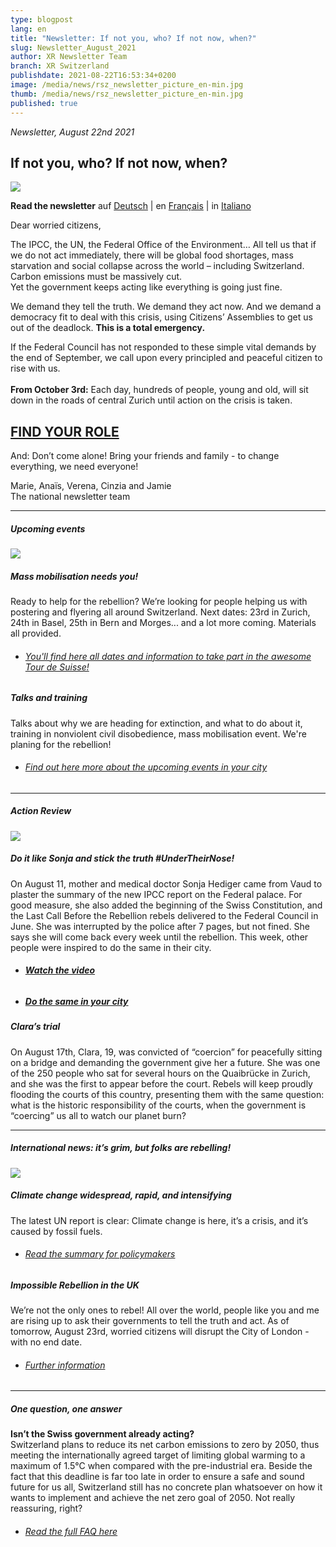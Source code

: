 ```yaml
---
type: blogpost
lang: en
title: "Newsletter: If not you, who? If not now, when?"
slug: Newsletter_August_2021
author: XR Newsletter Team
branch: XR Switzerland
publishdate: 2021-08-22T16:53:34+0200
image: /media/news/rsz_newsletter_picture_en-min.jpg
thumb: /media/news/rsz_newsletter_picture_en-min.jpg
published: true
---
```

*Newsletter, August 22nd 2021*

## **If not you, who? If not now, when?**

![](/media/rsz_newsletter_picture_en-min.jpg)

**Read the newsletter** auf [Deutsch](https://www.xrebellion.ch/news/newsletter_august_2021/) | en [Français](https://www.xrebellion.ch/fr/news/newsletter_august_2021/) | in [Italiano](https://www.xrebellion.ch/it/news/newsletter_august_2021/)

Dear worried citizens,

The IPCC, the UN, the Federal Office of the Environment… All tell us that if we do not act immediately, there will be global food shortages, mass starvation and social collapse across the world – including Switzerland. Carbon emissions must be massively cut.\
Yet the government keeps acting like everything is going just fine. 

We demand they tell the truth. We demand they act now. And we demand a democracy fit to deal with this crisis, using Citizens’ Assemblies to get us out of the deadlock. **This is a total emergency.**

If the Federal Council has not responded to these simple vital demands by the end of September, we call upon every principled and peaceful citizen to rise with us.\
\
**From October 3rd:** Each day, hundreds of people, young and old, will sit down in the roads of central Zurich until action on the crisis is taken.

## **[FIND YOUR ROLE](https://actionnetwork.org/forms/sign-up-for-the-rebellion-en)**

And: Don’t come alone! Bring your friends and family - to change everything, we need everyone! 

Marie, Anaïs, Verena, Cinzia and Jamie\
The national newsletter team

- - -

##### **Upcoming events**

![](/media/rsz_1tour_de_suisse_de.png)

##### **Mass mobilisation needs you!** 

Ready to help for the rebellion? We’re looking for people helping us with postering and flyering all around Switzerland. Next dates: 23rd in Zurich, 24th in Basel, 25th in Bern and Morges... and a lot more coming. Materials all provided.

* ###### [You'll find here all dates and information to take part in the awesome Tour de Suisse!](https://www.xrebellion.ch/fr/act/events/20210817-tour-de-suisse/)

##### **Talks and training**

Talks about why we are heading for extinction, and what to do about it, training in nonviolent civil disobedience, mass mobilisation event. We're planing for the rebellion! 

* ###### [Find out here more about the upcoming events in your city](https://www.xrebellion.ch/en/act/events/)

- - -

##### **Action Review**

![](/media/rsz_dscf9623-min.png)

##### **Do it like Sonja and stick the truth #UnderTheirNose!**

On August 11, mother and medical doctor Sonja Hediger came from Vaud to plaster the summary of the new IPCC report on the Federal palace. For good measure, she also added the beginning of the Swiss Constitution, and the Last Call Before the Rebellion rebels delivered to the Federal Council in June. She was interrupted by the police after 7 pages, but not fined. She says she will come back every week until the rebellion. This week, other people were inspired to do the same in their city. 

* ###### **[Watch the video](https://www.facebook.com/XRSwitzerland/videos/173493621516933)** [](https://www.facebook.com/XRSwitzerland/videos/173493621516933)
* ##### **[Do the same in your city](https://drive.google.com/drive/folders/1O6doYNia9PjdZgFdY8Z2cV4co240s4-A)**

##### **Clara’s trial**

On August 17th, Clara, 19, was convicted of “coercion” for peacefully sitting on a bridge and demanding the government give her a future. She was one of the 250 people who sat for several hours on the Quaibrücke in Zurich, and she was the first to appear before the court. Rebels will keep proudly flooding the courts of this country, presenting them with the same question: what is the historic responsibility of the courts, when the government is “coercing” us all to watch our planet burn?

- - -

##### **International news:** it’s grim, but folks are rebelling!

![](/media/rsz_impossible_rebellion.png)

##### Climate change widespread, rapid, and intensifying

The latest UN report is clear: Climate change is here, it’s a crisis, and it’s caused by fossil fuels.

* ###### [Read the summary for policymakers](https://www.ipcc.ch/report/sixth-assessment-report-working-group-i/)

##### Impossible Rebellion in the UK

We’re not the only ones to rebel! All over the world, people like you and me are rising up to ask their governments to tell the truth and act. As of tomorrow, August 23rd, worried citizens will disrupt the City of London - with no end date.

* ###### [Further information](https://extinctionrebellion.uk/next-uk-rebellion/)

- - -

##### **One question, one answer**

**Isn’t the Swiss government already acting?**\
Switzerland plans to reduce its net carbon emissions to zero by 2050, thus meeting the internationally agreed target of limiting global warming to a maximum of 1.5°C when compared with the pre-industrial era. Beside the fact that this deadline is far too late in order to ensure a safe and sound future for us all, Switzerland still has no concrete plan whatsoever on how it wants to implement and achieve the net zero goal of 2050. Not really reassuring, right?

* ###### [Read the full FAQ here](https://www.xrebellion.ch/en/about/faq/)